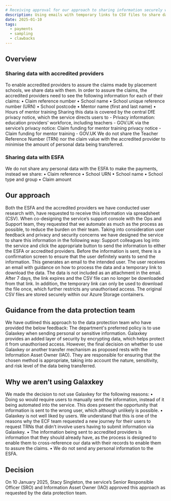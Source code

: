 ```yaml
---
# Receiving approval for our approach to sharing information securely with the Education and Skills Funding Agency (ESFA) and accredited providers
description: Using emails with temporary links to CSV files to share data with authorised third parties
date: 2025-01-10
tags:
  - payments
  - sampling
  - clawbacks
---
```

## Overview

### Sharing data with accredited providers

To enable accredited providers to assure the claims made by placement schools, we share data with them.
In order to assure the claims, the accredited providers need to see the following information for each of their claims:
• Claim reference number
• School name
• School unique reference number (URN)
• School postcode
• Mentor name (first and last name)
• Hours of mentor training
Sharing this data is covered by the central DfE privacy notice, which the service directs users to - Privacy information: education providers’ workforce, including teachers - GOV.UK via the service’s privacy notice: Claim funding for mentor training privacy notice - Claim funding for mentor training - GOV.UK
We do not share the Teacher Reference Number (TRN) nor the claim value with the accredited provider to minimise the amount of personal data being transferred.

### Sharing data with ESFA

We do not share any personal data with the ESFA to make the payments, instead we share:
• Claim reference
• School URN
• School name
• School type and group
• Claim amount

## Our approach

Both the ESFA and the accredited providers we have conducted user research with, have requested to receive this information via spreadsheet (CSV).
When co-designing the service’s support console with the Ops and Support team, they requested that we automate as much as the process as possible, to reduce the burden on their team.
Taking into consideration user feedback and privacy and security concerns we have designed the service to share this information in the following way:
Support colleagues log into the service and click the appropriate button to send the information to either the ESFA or accredited providers. Before the information is sent, there is a confirmation screen to ensure that the user definitely wants to send the information. This generates an email to the intended user.
The user receives an email with guidance on how to process the data and a temporary link to download the data. The data is not included as an attachment in the email.
After 7 days, the link expires and the CSV file can no longer be downloaded from that link. In addition, the temporary link can only be used to download the file once, which further restricts any unauthorised access.
The original CSV files are stored securely within our Azure Storage containers.

## Guidance from the data protection team

We have outlined this approach to the data protection team who have provided the below feedback:
The department's preferred policy is to use Galaxkey when sending personal or sensitive information. Galaxkey provides an added layer of security by encrypting data, which helps protect it from unauthorised access.
However, the final decision on whether to use Galaxkey or another transfer mechanism as proposed rests with the Information Asset Owner (IAO). They are responsible for ensuring that the chosen method is appropriate, taking into account the nature, sensitivity, and risk level of the data being transferred.

## Why we aren’t using Galaxkey

We made the decision to not use Galaxkey for the following reasons:
• Doing so would require users to manually send the information, instead of it being automated into the service. This does present the opportunity that information is sent to the wrong user, which although unlikely is possible.
• Galaxkey is not well liked by users. We understand that this is one of the reasons why the ECF team requested a new journey for their users to request TRNs that didn’t involve users having to submit information via Galaxkey.
• The information being sent to accredited providers is information that they should already have, as the process is designed to enable them to cross-reference our data with their records to enable them to assure the claims.
• We do not send any personal information to the ESFA.

## Decision

On 10 January 2025, Stacy Singleton, the service’s Senior Responsible Officer (SRO) and Information Asset Owner (IAO) approved this approach as requested by the data protection team.
